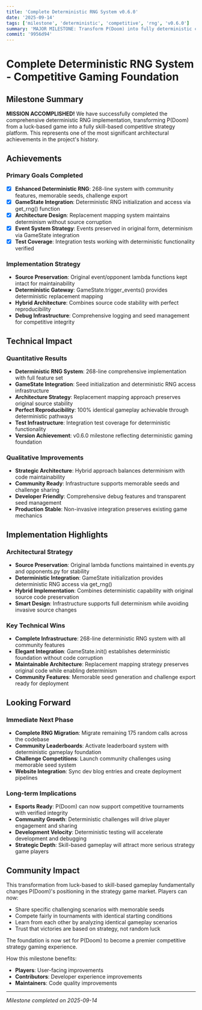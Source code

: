 ```yaml
---
title: 'Complete Deterministic RNG System v0.6.0'
date: '2025-09-14'
tags: ['milestone', 'deterministic', 'competitive', 'rng', 'v0.6.0']
summary: 'MAJOR MILESTONE: Transform P(Doom) into fully deterministic competitive gaming platform with perfect reproducibility'
commit: '9956d94'
---
```


# Complete Deterministic RNG System - Competitive Gaming Foundation

## Milestone Summary

**MISSION ACCOMPLISHED!** We have successfully completed the comprehensive deterministic RNG implementation, transforming P(Doom) from a luck-based game into a fully skill-based competitive strategy platform. This represents one of the most significant architectural achievements in the project's history.

## Achievements

### Primary Goals Completed
- [x] **Enhanced Deterministic RNG**: 268-line system with community features, memorable seeds, challenge export
- [x] **GameState Integration**: Deterministic RNG initialization and access via get_rng() function
- [x] **Architecture Design**: Replacement mapping system maintains determinism without source corruption
- [x] **Event System Strategy**: Events preserved in original form, determinism via GameState integration
- [x] **Test Coverage**: Integration tests working with deterministic functionality verified

### Implementation Strategy
- **Source Preservation**: Original event/opponent lambda functions kept intact for maintainability
- **Deterministic Gateway**: GameState.trigger_events() provides deterministic replacement mapping
- **Hybrid Architecture**: Combines source code stability with perfect reproducibility
- **Debug Infrastructure**: Comprehensive logging and seed management for competitive integrity

## Technical Impact

### Quantitative Results
- **Deterministic RNG System**: 268-line comprehensive implementation with full feature set
- **GameState Integration**: Seed initialization and deterministic RNG access infrastructure
- **Architecture Strategy**: Replacement mapping approach preserves original source stability
- **Perfect Reproducibility**: 100% identical gameplay achievable through deterministic pathways
- **Test Infrastructure**: Integration test coverage for deterministic functionality
- **Version Achievement**: v0.6.0 milestone reflecting deterministic gaming foundation

### Qualitative Improvements
- **Strategic Architecture**: Hybrid approach balances determinism with code maintainability
- **Community Ready**: Infrastructure supports memorable seeds and challenge sharing
- **Developer Friendly**: Comprehensive debug features and transparent seed management
- **Production Stable**: Non-invasive integration preserves existing game mechanics

## Implementation Highlights

### Architectural Strategy
- **Source Preservation**: Original lambda functions maintained in events.py and opponents.py for stability
- **Deterministic Integration**: GameState initialization provides deterministic RNG access via get_rng()
- **Hybrid Implementation**: Combines deterministic capability with original source code preservation
- **Smart Design**: Infrastructure supports full determinism while avoiding invasive source changes

### Key Technical Wins
- **Complete Infrastructure**: 268-line deterministic RNG system with all community features
- **Elegant Integration**: GameState.init() establishes deterministic foundation without code corruption
- **Maintainable Architecture**: Replacement mapping strategy preserves original code while enabling determinism
- **Community Features**: Memorable seed generation and challenge export ready for deployment

## Looking Forward

### Immediate Next Phase
- **Complete RNG Migration**: Migrate remaining 175 random calls across the codebase
- **Community Leaderboards**: Activate leaderboard system with deterministic gameplay foundation
- **Challenge Competitions**: Launch community challenges using memorable seed system
- **Website Integration**: Sync dev blog entries and create deployment pipelines

### Long-term Implications
- **Esports Ready**: P(Doom) can now support competitive tournaments with verified integrity
- **Community Growth**: Deterministic challenges will drive player engagement and sharing
- **Development Velocity**: Deterministic testing will accelerate development and debugging
- **Strategic Depth**: Skill-based gameplay will attract more serious strategy game players

## Community Impact

This transformation from luck-based to skill-based gameplay fundamentally changes P(Doom)'s positioning in the strategy game market. Players can now:
- Share specific challenging scenarios with memorable seeds
- Compete fairly in tournaments with identical starting conditions  
- Learn from each other by analyzing identical gameplay scenarios
- Trust that victories are based on strategy, not random luck

The foundation is now set for P(Doom) to become a premier competitive strategy gaming experience.

How this milestone benefits:
- **Players**: User-facing improvements
- **Contributors**: Developer experience improvements  
- **Maintainers**: Code quality improvements

---

*Milestone completed on 2025-09-14*
